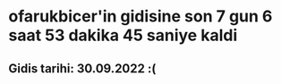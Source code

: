 # ofarukbicer'in gidisine son 7 gun 6 saat 53 dakika 45 saniye kaldi

## Gidis tarihi: 30.09.2022 :(